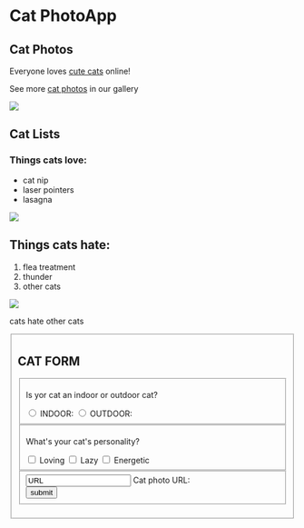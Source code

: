 <DOCTYPE html>
<html>
<head>
<meta charset="utf-8">
<meta name="viewport" content="cats are a human friendly animals">
<title>KITTY'S PARADISE</title>
</head>
<body>
    <h1>Cat PhotoApp</h1>
    <h2>Cat Photos</h2>
    <p>Everyone loves <a href="https://unsplash.com/s/photos/cute-cat">cute cats</a> online!</p>
    <p></p>See more <a href="https://unsplash.com/s/photos/cat">cat photos</a> in our gallery</p>
    <img src="https://static.vecteezy.com/system/resources/thumbnails/024/646/930/small_2x/ai-generated-stray-cat-in-danger-background-animal-background-photo.jpg">
    <section>
        <h2>Cat Lists</h2>
        <h3>Things cats love:</h3>
            <ul>
                <li>cat nip</li>
                <li>laser pointers</li>
                <li>lasagna</li>
            </ul>
            <img src="https://encrypted-tbn0.gstatic.com/images?q=tbn:ANd9GcRtB1F063jYsbV8WKMHCZnYHWuqtQtC2_nxBg&s">
    </section>
    <section>
        <h2> Things cats hate:</h2>
        <ol>
            <li>flea treatment</li>
            <li>thunder</li>
            <li>other cats</li>
        </ol>
        <img src="https://t4.ftcdn.net/jpg/09/75/20/29/360_F_975202986_klLqQtMHk6WTQlxdsjqL9WJC3pZEr7o7.jpg">
        <p>cats hate other cats</p>
    </section>
    <section>
        <fieldset>
        <h2>CAT FORM</h2>
        <form action="/data.php">
            <fieldset>
            <p>Is yor cat an indoor or outdoor cat?</p>
            <input type="radio" id="indoor" name="cat_type" value="Indoor">
            <label for="fname">INDOOR:</label>
            <input type="radio" id="outdoor" name="Outdoor" value="Outdoor">
            <label for="lname">OUTDOOR:</label><br>
            </fieldset>
            <fieldset>
            <p>What's your cat's personality?</p>
            <input type="checkbox" id="loving" name="personality" value="loving">
            <label for="loving">Loving</label>
            <input type="checkbox" id="lazy" name="personality" value="lazy">
            <label for="Lazy"> Lazy</label>
            <input type="checkbox" id="energetic" name="personality" value="energetic">
            <label for="Energetic"> Energetic</label><br>
            </fieldset>
            <fieldset>
            <input type="text" id="cat_photo" name="cat_photo" value="URL">
            <label for="cat_photo"> Cat photo URL:</label><br>
            <input type="submit" value="submit">
            </fieldset>
            </fieldset>
          </form> 
          
</section>
    
</body>
